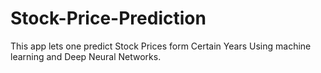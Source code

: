 # Stock-Price-Prediction
This app lets one predict Stock Prices form Certain Years Using machine learning and Deep Neural Networks.
